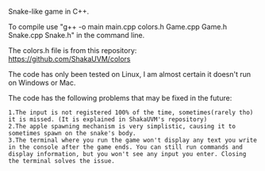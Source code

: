 Snake-like game in C++.

To compile use "g++ -o main main.cpp colors.h Game.cpp Game.h Snake.cpp Snake.h" in the command line.

The colors.h file is from this repository: https://github.com/ShakaUVM/colors

The code has only been tested on Linux, I am almost certain it doesn't run on Windows or Mac.

The code has the following problems that may be fixed in the future:

    1.The input is not registered 100% of the time, sometimes(rarely tho) it is missed. (It is explained in ShakaUVM's repository)
    2.The apple spawning mechanism is very simplistic, causing it to sometimes spawn on the snake's body.
    3.The terminal where you run the game won't display any text you write in the console after the game ends. You can still run commands and display information, but you won't see any input you enter. Closing the terminal solves the issue.
    
